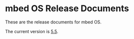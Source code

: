 # mbed OS Release Documents

These are the release documents for mbed OS.

The current version is [5.5](Docs/5_5/release_note.md).
